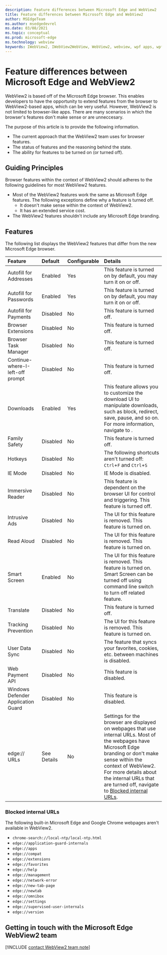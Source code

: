 ```yaml
---
description: Feature differences between Microsoft Edge and WebView2
title: Feature differences between Microsoft Edge and WebView2
author: MSEdgeTeam
ms.author: msedgedevrel
ms.date: 03/08/2021
ms.topic: conceptual
ms.prod: microsoft-edge
ms.technology: webview
keywords: IWebView2, IWebView2WebView, WebView2, webview, wpf apps, wpf, edge, ICoreWebView2, ICoreWebView2Host, browser control, edge html
---
```

# Feature differences between Microsoft Edge and WebView2  

WebView2 is based off of the Microsoft Edge browser. This enables developers to have the opportunity to extend features from the browser to WebView2-based apps, which can be very useful. However, WebView2 is not limited to browser-like apps. There are many scenarios in which the browser's features don't make sense or are unneccesary.    

The purpose of this article is to provide the following information.  

*   The current approach that the WebView2 team uses for browser features.  
*   The status of features and the reasoning behind the state.  
*   The ability for features to be turned on \(or turned off\).  

## Guiding Principles  

Browser features within the context of WebView2 should adheres to the following guidelines for most WebView2 features.  

*   Most of the WebView2 features work the same as Microsoft Edge features.  The following exceptions define why a feature is turned off.  
    *   It doesn't make sense within the context of WebView2.  
    *   It has an extended service cost.  
*   The WebView2 features shouldn't include any Microsoft Edge branding.  
    
## Features  

The following list displays the WebView2 features that differ from the new Microsoft Edge browser.  

| Feature | Default | Configurable | Details |  
|:--- |:--- |:--- | :--- | 
| Autofill for Addresses | Enabled | Yes | This feature is turned on by default, you may turn it on or off. |  
| Autofill for Passwords | Enabled | Yes | This feature is turned on by default, you may turn it on or off. |  
| Autofill for Payments | Disabled | No | This feature is turned off. | 
| Browser Extensions | Disabled | No | This feature is turned off. |   
| Browser Task Manager | Disabled | No | This feature is turned off. |  
| Continue-where-I-left-off prompt | Disabled | No | This feature is turned off. |  
| Downloads | Enabled | Yes | This feature allows you to customize the download UI to manipulate downloads, such as block, redirect, save, pause, and so on.  For more information, navigate to <!--[download api][Webview2ReferenceDownloadApi]-->. |  
| Family Safety | Disabled | No | This feature is turned off. |  
| Hotkeys | Disabled | No | The following shortcuts aren't turned off:  `Ctrl`+`F` and `Ctrl`+`S` |  
| IE Mode | Disabled | No | IE Mode is disabled. |  
| Immersive Reader | Disabled | No | This feature is dependent on the browser UI for control and triggering.  This feature is turned off. |  
| Intrusive Ads | Disabled | No | The UI for this feature is removed.  This feature is turned on. |  
| Read Aloud | Disabled | No | The UI for this feature is removed.  This feature is turned on. |  
| Smart Screen | Enabled | No | The UI for this feature is removed.  This feature is turned on. Smart Screen can be turned off using command line switch to turn off related feature. |  
| Translate | Disabled | No | This feature is turned off. |  
| Tracking Prevention | Disabled | No | The UI for this feature is removed.  This feature is turned on. |  
| User Data Sync | Disabled | No | The feature that syncs your favorites, cookies, etc. between machines is disabled. |  
| Web Payment API | Disabled | No | This feature is disabled. | 
| Windows Defender Application Guard | Disabled | No | This feature is disabled. |  
| edge:// URLs | See Details | No | Settings for the browser are displayed on webpages that use internal URLs.  Most of the webpages have Microsoft Edge branding or don't make sense within the context of WebView2.  For more details about the internal URLs that are turned off, navigate to [Blocked internal URLs](#blocked-internal-urls). |  

### Blocked internal URLs  

The following built-in Microsoft Edge and Google Chrome webpages aren't available in WebView2.  

*   `chrome-search://local-ntp/local-ntp.html`  
*   `edge://application-guard-internals`  
*   `edge://apps`  
*   `edge://compat`  
*   `edge://extensions`  
*   `edge://favorites`  
*   `edge://help`  
*   `edge://management`  
*   `edge://network-error`  
*   `edge://new-tab-page`  
*   `edge://newtab`  
*   `edge://omnibox`  
*   `edge://settings`  
*   `edge://supervised-user-internals`  
*   `edge://version`  
    
## Getting in touch with the Microsoft Edge WebView2 team  

[!INCLUDE [contact WebView2 team note](../includes/contact-webview-team-note.md)]  

<!-- links -->  

<!--[Webview2ReferenceDownloadApi]: download-api.md "download api | Microsoft Docs"  -->  
